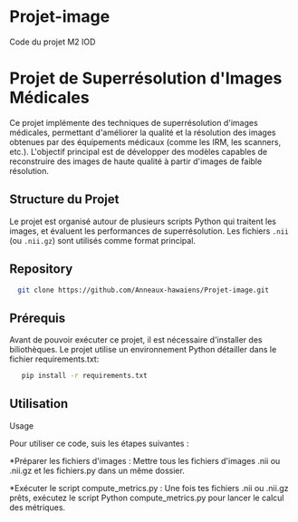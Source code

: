 # Projet-image
Code du  projet M2 IOD

# Projet de Superrésolution d'Images Médicales

Ce projet implémente des techniques de superrésolution d'images médicales, permettant d'améliorer la qualité et la résolution des images obtenues par des équipements médicaux (comme les IRM, les scanners, etc.). L'objectif principal est de développer des modèles capables de reconstruire des images de haute qualité à partir d'images de faible résolution.

## Structure du Projet

Le projet est organisé autour de plusieurs scripts Python qui traitent les images, et évaluent les performances de superrésolution. Les fichiers `.nii` (ou `.nii.gz`) sont utilisés comme format principal.

## Repository
```bash 
  git clone https://github.com/Anneaux-hawaiens/Projet-image.git
```
## Prérequis

Avant de pouvoir exécuter ce projet, il est nécessaire d'installer des biliothèques. Le projet utilise un environnement Python détailler dans le fichier requirements.txt:

```bash
   pip install -r requirements.txt
```

## Utilisation

Usage

Pour utiliser ce code, suis les étapes suivantes :

*Préparer les fichiers d'images :
        Mettre tous les fichiers d'images .nii ou .nii.gz et les fichiers.py dans un même dossier.
  

*Exécuter le script compute_metrics.py :
        Une fois tes fichiers .nii ou .nii.gz prêts, exécutez le script Python compute_metrics.py pour lancer le calcul des métriques.


  



